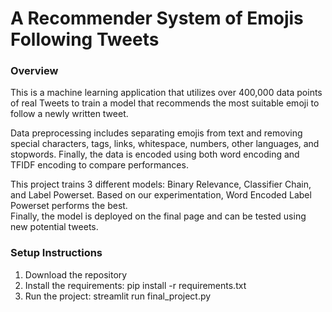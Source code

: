 # A Recommender System of Emojis Following Tweets
### Overview
This is a machine learning application that utilizes over 400,000 data points of real Tweets to train a model that recommends the most suitable emoji to follow a newly written tweet.  


Data preprocessing includes separating emojis from text and removing special characters, tags, links, whitespace, numbers, other languages, and stopwords. Finally, the data is encoded using both word encoding and TFIDF encoding to compare performances.  


This project trains 3 different models: Binary Relevance, Classifier Chain, and Label Powerset. Based on our experimentation, Word Encoded Label Powerset performs the best.  
Finally, the model is deployed on the final page and can be tested using new potential tweets.

### Setup Instructions
1. Download the repository 
2. Install the requirements: pip install -r requirements.txt
3. Run the project: streamlit run final_project.py

